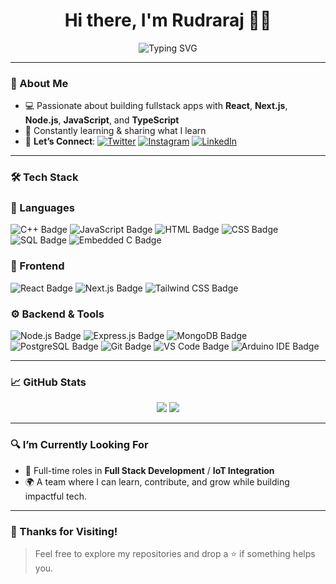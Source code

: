 <h1 align="center">Hi there, I'm Rudraraj 👨‍💻</h1>

<div align="center">
  <img src="https://readme-typing-svg.herokuapp.com?font=Fira+Code&weight=500&pause=1000&color=61DAFB&center=true&vCenter=true&width=435&lines=Fullstack+Developer;Embedded+Developer;" alt="Typing SVG" />
</div>

---

### 🚀 About Me

- 💻 Passionate about building fullstack apps with **React**, **Next.js**, **Node.js**, **JavaScript**, and **TypeScript**
- 🧠 Constantly learning & sharing what I learn
- 🤝 **Let’s Connect**: 
[![Twitter](https://img.shields.io/badge/-Twitter-1DA1F2?style=flat&logo=twitter&logoColor=white)](https://twitter.com/heel_r3)
[![Instagram](https://img.shields.io/badge/-Instagram-E4405F?style=flat&logo=instagram&logoColor=white)](https://instagram.com/heel_r3)
[![LinkedIn](https://img.shields.io/badge/-LinkedIn-0077B5?style=flat&logo=linkedin&logoColor=white)](https://linkedin.com/in/rudraraj-pandey-b22704285)

---

### 🛠️ Tech Stack

### 🧾 Languages
<p align="left">
  <img src="https://img.shields.io/badge/C++-00599C?style=for-the-badge&logo=c%2b%2b&logoColor=white" alt="C++ Badge" />
  <img src="https://img.shields.io/badge/JavaScript-F7DF1E?style=for-the-badge&logo=javascript&logoColor=black" alt="JavaScript Badge" />
  <img src="https://img.shields.io/badge/HTML5-E34F26?style=for-the-badge&logo=html5&logoColor=white" alt="HTML Badge" />
  <img src="https://img.shields.io/badge/CSS3-1572B6?style=for-the-badge&logo=css3&logoColor=white" alt="CSS Badge" />
  <img src="https://img.shields.io/badge/SQL-003B57?style=for-the-badge&logo=sqlite&logoColor=white" alt="SQL Badge" />
  <img src="https://img.shields.io/badge/Embedded C-0A0A0A?style=for-the-badge&logo=codeforces&logoColor=white" alt="Embedded C Badge" />
</p>

### 🎨 Frontend
<p align="left">
  <img src="https://img.shields.io/badge/React-20232A?style=for-the-badge&logo=react&logoColor=61DAFB" alt="React Badge" />
  <img src="https://img.shields.io/badge/Next.js-000000?style=for-the-badge&logo=next.js&logoColor=white" alt="Next.js Badge" />
  <img src="https://img.shields.io/badge/TailwindCSS-06B6D4?style=for-the-badge&logo=tailwindcss&logoColor=white" alt="Tailwind CSS Badge" />
</p>

### ⚙️ Backend & Tools
<p align="left">
  <img src="https://img.shields.io/badge/Node.js-339933?style=for-the-badge&logo=nodedotjs&logoColor=white" alt="Node.js Badge" />
  <img src="https://img.shields.io/badge/Express.js-000000?style=for-the-badge&logo=express&logoColor=white" alt="Express.js Badge" />
  <img src="https://img.shields.io/badge/MongoDB-47A248?style=for-the-badge&logo=mongodb&logoColor=white" alt="MongoDB Badge" />
  <img src="https://img.shields.io/badge/PostgreSQL-4169E1?style=for-the-badge&logo=postgresql&logoColor=white" alt="PostgreSQL Badge" />
  <img src="https://img.shields.io/badge/Git-F05032?style=for-the-badge&logo=git&logoColor=white" alt="Git Badge" />
  <img src="https://img.shields.io/badge/VS Code-007ACC?style=for-the-badge&logo=visual-studio-code&logoColor=white" alt="VS Code Badge" />
  <img src="https://img.shields.io/badge/Arduino_IDE-00979D?style=for-the-badge&logo=arduino&logoColor=white" alt="Arduino IDE Badge" />
</p>

---

### 📈 GitHub Stats

<div align="center">
  <img src="https://github-readme-stats.vercel.app/api?username=heelR3&show_icons=true&theme=react&hide=contribs&count_private=true" />
  <img src="https://github-readme-streak-stats.herokuapp.com/?user=heelR3&theme=react" />
</div>

---

### 🔍 I’m Currently Looking For

- 📌 Full-time roles in **Full Stack Development** / **IoT Integration**
- 🌍 A team where I can learn, contribute, and grow while building impactful tech.

---

### 🙌 Thanks for Visiting!
  
> Feel free to explore my repositories and drop a ⭐ if something helps you.

